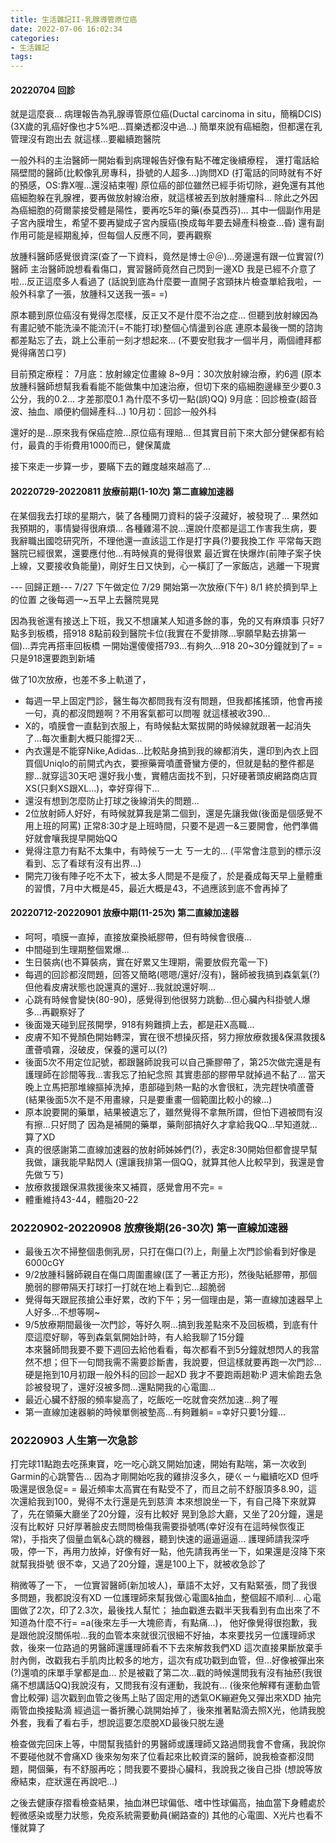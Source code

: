 ```yaml
---
title: 生活雜記II-乳腺導管原位癌
date: 2022-07-06 16:02:34
categories: 
- 生活雜記
tags:
---
```


#### 20220704 回診
就是這麼衰...
病理報告為乳腺導管原位癌(Ductal carcinoma in situ，簡稱DCIS)
(3X歲的乳癌好像也才5%吧...買樂透都沒中過...)
簡單來說有癌細胞，但都還在乳管理沒有跑出去
就這樣...要繼續跑醫院

一般外科的主治醫師一開始看到病理報告好像有點不確定後續療程，
還打電話給隔壁間的醫師(比較像乳房專科，掛號的人超多...)詢問XD
(打電話的同時就有不好的預感，OS:靠X喔...還沒結束喔)
原位癌的部位雖然已經手術切除，避免還有其他癌細胞躲在乳腺裡，要再做放射線治療，就這樣被丟到放射腫瘤科...
除此之外因為癌細胞的荷爾蒙接受體是陽性，要再吃5年的藥(泰莫西芬)...
其中一個副作用是子宮內膜增生，希望不要再變成子宮內膜癌(換成每年要去婦產科檢查...昏)
還有副作用可能是經期亂掉，但每個人反應不同，要再觀察

放腫科醫師感覺很資深(查了一下資料，竟然是博士＠＠)...旁邊還有跟一位實習(?)醫師
主治醫師說想看看傷口，實習醫師竟然自己閃到一邊XD 我是已經不介意了啦...反正這麼多人看過了
(話說到底為什麼要一直開子宮頸抹片檢查單給我啦，一般外科拿了一張，放腫科又送我一張= =)

原本聽到原位癌沒有覺得怎麼樣，反正又不是什麼不治之症...
但聽到放射線因為有畫記號不能洗澡不能流汗(=不能打球)整個心情盪到谷底
連原本最後一關的諮詢都差點忘了去，跳上公車前一刻才想起來...
(不要安慰我才一個半月，兩個禮拜都覺得痛苦口亨)

目前預定療程：
7月底：放射線定位畫線
8~9月：30次放射線治療，約6週
(原本放腫科醫師想幫我看看能不能做集中加速治療，但切下來的癌細胞邊緣至少要0.3公分，我的0.2...
才差那麼0.1 為什麼不多切一點(誤)QQ)
9月底：回診檢查(超音波、抽血、順便約個婦產科...)
10月初：回診一般外科

還好的是...原來我有保癌症險...原位癌有理賠...
但其實目前下來大部分健保都有給付，最貴的手術費用1000而已，健保萬歲

接下來走一步算一步，要瞞下去的難度越來越高了...


#### 20220729-20220811 放療前期(1-10次) 第二直線加速器
在某個我去打球的星期六，裝了各種開刀資料的袋子沒藏好，被發現了...
果然如我預期的，事情變得很麻煩...
各種雞湯不說...還說什麼都是這工作害我生病，要我辭職出國唸研究所，不理他還一直該這工作是打字員(?)要我換工作
平常每天跑醫院已經很累，還要應付他...有時候真的覺得很累
最近實在快爆炸(前陣子案子快上線，又要接收負能量)，剛好生日又快到，心一橫訂了一家飯店，逃離一下現實

--- 回歸正題---
7/27 下午做定位
7/29 開始第一次放療(下午)
8/1  終於擠到早上的位置
之後每週一~五早上去醫院晃晃

因為我爸還有接送上下班，我又不想讓某人知道多餘的事，免的又有麻煩事
只好7點多到板橋，搭918 8點前殺到醫院卡位(我實在不愛排隊...寧願早點去排第一個)...弄完再搭車回板橋
一開始還傻傻搭793...有夠久...918 20~30分鐘就到了= = 只是918還要跑到新埔

做了10次放療，也差不多上軌道了，
- 每週一早上固定門診，醫生每次都問我有沒有問題，但我都搖搖頭，他會再接一句，真的都沒問題啊？不用客氣都可以問喔
  就這樣被收390...
- X的，噴膜會一直黏到衣服上，有時候黏太緊拔開的時候線就跟著一起消失了...每次重劃大概只能撐2天...
- 內衣還是不能穿Nike,Adidas...比較貼身搞到我的線都消失，還印到內衣上囧
  買個Uniqlo的前開式內衣，要擦藥膏噴蘆薈蠻方便的，但就是黏的整件都是膠...就穿這30天吧
  還好我小隻，實體店面找不到，只好硬著頭皮網路商店買XS(只剩XS跟XL...)，幸好穿得下...
- 還沒有想到怎麼防止打球之後線消失的問題...
- 2位放射師人好好，有時候就算我是第二個到，還是先讓我做(後面是個感覺不用上班的阿罵)
  正常8:30才是上班時間，只要不是週一&三要開會，他們準備好就會嚷我提早開始QQ
- 覺得注意力有點不太集中，有時候ㄎ一ㄤ ㄎ一ㄤ的... 
  (平常會注意到的標示沒看到、忘了看球有沒有出界...)
- 開完刀後有陣子吃不太下，被太多人問是不是瘦了，於是養成每天早上量體重的習慣，7月中大概是45，最近大概是43，不過應該到底不會再掉了

#### 20220712-20220901 放療中期(11-25次) 第二直線加速器
- 呵呵，噴膜一直掉，直接放棄換紙膠帶，但有時候會很癢...
- 中間碰到生理期整個累爆...
- 生日裝病(也不算裝病，實在好累又生理期，需要放假充電一下)
- 每週的回診都沒問題，回答又簡略(嗯嗯/還好/沒有)，醫師被我搞到森氣氣(?)
  但他看皮膚狀態也說還真的還好...我就說還好啊...
- 心跳有時候會變快(80-90)，感覺得到他很努力跳動...但心臟內科掛號人爆多...再觀察好了
- 後面幾天碰到屁孩開學，918有夠難擠上去，都是莊X高職...
- 皮膚不知不覺顏色開始轉深，實在很不想操灰搭，努力擦放療救援&保濕救援&蘆薈噴霧，沒破皮，保養的還可以(?)
- 後面5次不用定位記號，都跟醫師說我可以自己撕膠帶了，第25次做完還是有護理師在診間等我...害我忘了拍紀念照
  其實患部的膠帶早就掉過不黏了...
  當天晚上立馬把那堆線摳掉洗掉，患部碰到熱一點的水會很紅，洗完趕快噴蘆薈
  (結果後面5次不是不用畫線，只是要重畫一個範圍比較小的線...)
- 原本說要開的藥單，結果被遺忘了，雖然覺得不拿無所謂，但怕下週被問有沒有擦...只好問了
  因為是補開的藥單，藥劑部搞好久才拿給我QQ...早知道就...算了XD
- 真的很感謝第二直線加速器的放射師姊姊們(?)，表定8:30開始但都會提早幫我做，讓我能早點閃人
  (還讓我排第一個QQ，就算其他人比較早到，我還是會先做ㄎㄎ)
- 放療救援跟保濕救援後來又補買，感覺會用不完= =
- 體重維持43-44，體脂20-22


### 20220902-20220908 放療後期(26-30次) 第一直線加速器
- 最後五次不掃整個患側乳房，只打在傷口(?)上，劑量上次門診偷看到好像是6000cGY
- 9/2放腫科醫師親自在傷口周圍畫線(匡了一著正方形)，然後貼紙膠帶，那個脆弱的膠帶隔天打球打一打就在地上看到它...超脆弱
- 覺得每天跟屁孩搶公車好累，改約下午；另一個理由是，第一直線加速器早上人好多...不想等啊~
- 9/5放療期間最後一次門診，等好久啊...搞到我差點來不及回板橋，到底有什麼這麼好聊，等到森氣氣開始計時，有人給我聊了15分鐘  
  本來醫師問我要不要下週回去給他看看，每次都看不到5分鐘就想閃人的我當然不想；但下一句問我需不需要診斷書，我說要，但這樣就要再跑一次門診...
  硬是拖到10月初跟一般外科的回診一起XD 我才不要跑兩趟勒:P
  週末偷跑去急診被發現了，還好沒被多問...還點開我的心電圖...
- 最近心臟不舒服的頻率變高了，吃飯吃一吃就會突然加速...夠了喔
- 第一直線加速器躺的時候單側被墊高...有夠難躺= =幸好只要1分鐘...

### 20220903 人生第一次急診
打完球11點跑去吃孫東寶，吃一吃心跳又開始加速，開始有點喘，第一次收到Garmin的心跳警告...
因為才剛開始吃我的雞排沒多久，硬ㄍㄧㄣ繼續吃XD 但呼吸還是很急促= =
最近頻率太高實在有點受不了，而且之前不舒服頂多8.90，這次還給我到100，覺得不太行還是先到慈濟
本來想說坐一下，有自己降下來就算了，先在領藥大廳坐了20分鐘，沒有比較好
晃到急診大廳，又坐了20分鐘，還是沒有比較好
只好厚著臉皮去問問檢傷我需要掛號嗎(幸好沒有在這時候恢復正常)，手指夾了個量血氧&心跳的機器，聽到快速的逼逼逼逼...
護理師請我深呼吸，停一下，再用力放掉，好像有好一點，他先請我再坐一下，如果還是沒降下來就幫我掛號
很不幸，又過了20分鐘，還是100上下，就被收急診了

稍微等了一下，
一位實習醫師(新加坡人)，華語不太好，又有點緊張，問了我很多問題，我都說沒有XD
一位護理師來幫我做心電圖&抽血，整個超不順利...
心電圖做了2次，印了2.3次，最後找人幫忙；
抽血戳進去戳半天我看到有血出來了不知道為什麼不行= =a(後來左手一大塊瘀青，有點痛...)，
他好像覺得很抱歉，我是跟他說沒關係啦...我的血管本來就很沉很細不好抽，本來要找另一位護理師求救，後來一位路過的男醫師還護理師看不下去來解救我們XD
這次直接果斷放棄手肘內側，改戳我右手肌肉比較多的地方，這次有成功戳到血管，但...好像被彈出來(?)還噴的床單手掌都是血...
於是被戳了第二次...戳的時候還問我有沒有抽菸(我很痛不想講話QQ)我說沒有，又問我有沒有運動，我說有...
(後來他解釋有運動血管會比較彈)
這次戳到血管之後馬上貼了固定用的透氣OK繃避免又彈出來XDD 抽完兩管血換接點滴
經過這一番折騰心跳開始掉了，後來推著點滴去照X光，他請我脫外套，我看了看右手，想說這要怎麼脫XD最後只脱左邊

檢查做完回床上等，中間幫我插針的男醫師或護理師又路過問我會不會痛，我說你不要碰他就不會痛XD
後來匆匆來了位看起來比較資深的醫師，說我檢查都沒問題，開個藥，有不舒服再吃；問我要不要掛心臟科，我說我之後自己掛
(想說等放療結束，症狀還在再說吧...)

之後去健康存摺看檢查結果，抽血淋巴球偏低、嗜中性球偏高，抽血當下身體處於輕微感染或壓力狀態，免疫系統需要動員(網路查的)
其他的心電圖、X光片也看不懂就算了







